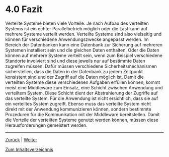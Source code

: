 # 4.0 Fazit

Verteilte Systeme bieten viele Vorteile. Je nach Aufbau des verteilten Systems ist ein echter Parallelbetrieb möglich oder die Last kann auf mehrere Systeme verteilt werden. Verteilte Systeme sind also vielseitig und können für verschiedene Anwendungszwecke angepasst werden. Im Bereich der Datenbanken kann eine Datenbank zur Sicherung auf mehreren Systemen installiert sein und die gleichen Daten enthalten. Oder die Daten können auf mehrere Systeme verteilt sein, wenn zum Beispiel verschiedene Standorte involviert sind und diese jeweils nur auf bestimmte Daten zugreifen müssen. Dafür müssen verschiedene Sicherheitsmechanismen sicherstellen, dass die Daten in der Datenbank zu jedem Zeitpunkt konsistent sind und der Zugriff auf die Daten möglich ist. Damit die verteilten Systeme diese verschiedenen Aufgaben erfüllen können, kommt meist eine Middleware zum Einsatz, eine Schicht zwischen Anwendung und verteiltem System. Diese Schicht dient der Abstrahierung der Zugriffe auf das verteilte System. Für die Anwendung ist nicht ersichtlich, dass sie auf ein verteiltes System zugreift. Ebenso muss das verteilte System nicht direkt mit der Anwendung kommunizieren können, sondern bestimmte Prozeduren für die Kommunikation mit der Middleware bereitstellen. Damit die Vorteile der verteilten Systeme genutzt werden können, müssen diese Herausforderungen gemeistert werden.

-----
[Zurück](3.3_Latenzen_innerhalb_des_Netzwerkes.md) | [Weiter](Literatur-_und_Quellenverzeichnis.md)

[Zum Inhaltsverzeichnis](README.md)
